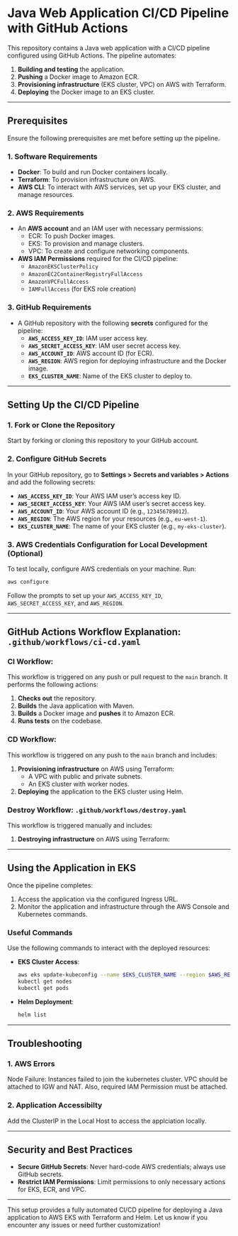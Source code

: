 # Java Web Application CI/CD Pipeline with GitHub Actions

This repository contains a Java web application with a CI/CD pipeline configured using GitHub Actions. The pipeline automates:
1. **Building and testing** the application.
2. **Pushing** a Docker image to Amazon ECR.
3. **Provisioning infrastructure** (EKS cluster, VPC) on AWS with Terraform.
4. **Deploying** the Docker image to an EKS cluster.

---

## Prerequisites
Ensure the following prerequisites are met before setting up the pipeline.

### 1. Software Requirements
- **Docker**: To build and run Docker containers locally.
- **Terraform**: To provision infrastructure on AWS.
- **AWS CLI**: To interact with AWS services, set up your EKS cluster, and manage resources.

### 2. AWS Requirements
- An **AWS account** and an IAM user with necessary permissions:
  - ECR: To push Docker images.
  - EKS: To provision and manage clusters.
  - VPC: To create and configure networking components.
- **AWS IAM Permissions** required for the CI/CD pipeline:
  - `AmazonEKSClusterPolicy`
  - `AmazonEC2ContainerRegistryFullAccess`
  - `AmazonVPCFullAccess`
  - `IAMFullAccess` (for EKS role creation)

### 3. GitHub Requirements
- A GitHub repository with the following **secrets** configured for the pipeline:
  - **`AWS_ACCESS_KEY_ID`**: IAM user access key.
  - **`AWS_SECRET_ACCESS_KEY`**: IAM user secret access key.
  - **`AWS_ACCOUNT_ID`**: AWS account ID (for ECR).
  - **`AWS_REGION`**: AWS region for deploying infrastructure and the Docker image.
  - **`EKS_CLUSTER_NAME`**: Name of the EKS cluster to deploy to.

---

## Setting Up the CI/CD Pipeline

### 1. Fork or Clone the Repository
Start by forking or cloning this repository to your GitHub account.

### 2. Configure GitHub Secrets
In your GitHub repository, go to **Settings > Secrets and variables > Actions** and add the following secrets:

- **`AWS_ACCESS_KEY_ID`**: Your AWS IAM user’s access key ID.
- **`AWS_SECRET_ACCESS_KEY`**: Your AWS IAM user’s secret access key.
- **`AWS_ACCOUNT_ID`**: Your AWS account ID (e.g., `123456789012`).
- **`AWS_REGION`**: The AWS region for your resources (e.g., `eu-west-1`).
- **`EKS_CLUSTER_NAME`**: The name of your EKS cluster (e.g., `my-eks-cluster`).

### 3. AWS Credentials Configuration for Local Development (Optional)
To test locally, configure AWS credentials on your machine. Run:

```bash
aws configure
```

Follow the prompts to set up your `AWS_ACCESS_KEY_ID`, `AWS_SECRET_ACCESS_KEY`, and `AWS_REGION`.

---

## GitHub Actions Workflow Explanation: `.github/workflows/ci-cd.yaml`

### CI Workflow: 
This workflow is triggered on any push or pull request to the `main` branch. It performs the following actions:
1. **Checks out** the repository.
2. **Builds** the Java application with Maven.
3. **Builds** a Docker image and **pushes** it to Amazon ECR.
4. **Runs tests** on the codebase.

### CD Workflow:
This workflow is triggered on any push to the `main` branch and includes:
1. **Provisioning infrastructure** on AWS using Terraform:
   - A VPC with public and private subnets.
   - An EKS cluster with worker nodes.
2. **Deploying** the application to the EKS cluster using Helm.

### Destroy Workflow: `.github/workflows/destroy.yaml`
This workflow is triggered manually and includes:
1. **Destroying infrastructure** on AWS using Terraform:

---

## Using the Application in EKS

Once the pipeline completes:
1. Access the application via the configured Ingress URL.
2. Monitor the application and infrastructure through the AWS Console and Kubernetes commands.

### Useful Commands
Use the following commands to interact with the deployed resources:
- **EKS Cluster Access**:
  ```bash
  aws eks update-kubeconfig --name $EKS_CLUSTER_NAME --region $AWS_REGION
  kubectl get nodes
  kubectl get pods
  ```

- **Helm Deployment**:
  ```bash
  helm list
  ```

---

## Troubleshooting

### 1. AWS Errors
Node Failure: Instances failed to join the kubernetes cluster. VPC should be attached to IGW and NAT. Also, required IAM Permission must be attached.

### 2. Application Accessibilty 
Add the ClusterIP in the Local Host to access the applciation locally.

---

## Security and Best Practices
- **Secure GitHub Secrets**: Never hard-code AWS credentials; always use GitHub secrets.
- **Restrict IAM Permissions**: Limit permissions to only necessary actions for EKS, ECR, and VPC.

--- 

This setup provides a fully automated CI/CD pipeline for deploying a Java application to AWS EKS with Terraform and Helm. Let us know if you encounter any issues or need further customization!
